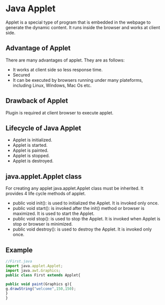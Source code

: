 # Java Applet
 Applet is a special type of program that is embedded in the webpage to generate the dynamic content.  It runs inside the browser and works at client side.

## Advantage of Applet
  There are many advantages of applet. They are as follows:

 * It works at client side so less response time.
 * Secured
 * It can be executed by browsers running under many plateforms, including Linux, Windows, Mac Os etc.

## Drawback of Applet
  Plugin is required at client browser to execute applet.

## Lifecycle of Java Applet
* Applet is initialized.
* Applet is started.
* Applet is painted.
* Applet is stopped.
* Applet is destroyed.

## java.applet.Applet class
For creating any applet java.applet.Applet class must be inherited. It provides 4 life cycle methods of applet.

* public void init(): is used to initialized the Applet. It is invoked only once.
* public void start(): is invoked after the init() method or browser is maximized. It is used to start the Applet.
* public void stop(): is used to stop the Applet. It is invoked when Applet is stop or browser is minimized.
* public void destroy(): is used to destroy the Applet. It is invoked only once.

## Example
```javascript
//First.java  
import java.applet.Applet;  
import java.awt.Graphics;  
public class First extends Applet{  
  
public void paint(Graphics g){  
g.drawString("welcome",150,150);  
}  
}
```  